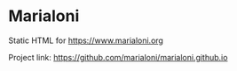 # Marialoni
Static HTML for https://www.marialoni.org

Project link: https://github.com/marialoni/marialoni.github.io
